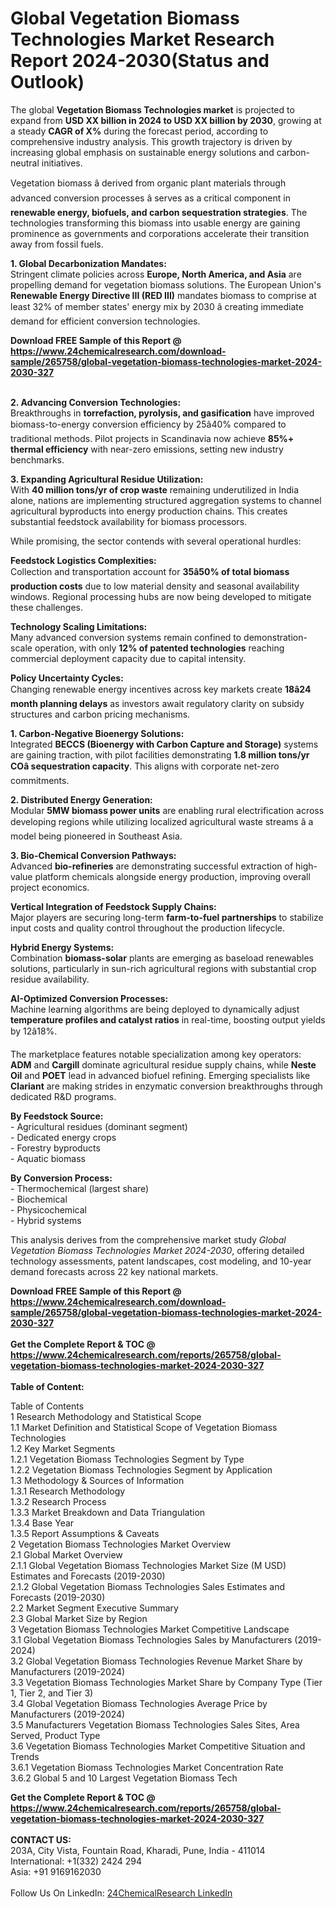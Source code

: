 <h1>Global Vegetation Biomass Technologies Market Research Report 2024-2030(Status and Outlook)</h1><p>The global <strong>Vegetation Biomass Technologies market</strong> is projected to expand from <strong>USD XX billion in 2024 to USD XX billion by 2030</strong>, growing at a steady <strong>CAGR of X%</strong> during the forecast period, according to comprehensive industry analysis. This growth trajectory is driven by increasing global emphasis on sustainable energy solutions and carbon-neutral initiatives.</p><p>Vegetation biomass â derived from organic plant materials through advanced conversion processes â serves as a critical component in <strong>renewable energy, biofuels, and carbon sequestration strategies</strong>. The technologies transforming this biomass into usable energy are gaining prominence as governments and corporations accelerate their transition away from fossil fuels.</p><p><strong>1. Global Decarbonization Mandates:</strong><br>
Stringent climate policies across <strong>Europe, North America, and Asia</strong> are propelling demand for vegetation biomass solutions. The European Union's <strong>Renewable Energy Directive III (RED III)</strong> mandates biomass to comprise at least 32% of member states' energy mix by 2030 â creating immediate demand for efficient conversion technologies.</p><div><b>Download FREE Sample of this Report @ 
            <a href="https://www.24chemicalresearch.com/download-sample/265758/global-vegetation-biomass-technologies-market-2024-2030-327">
            https://www.24chemicalresearch.com/download-sample/265758/global-vegetation-biomass-technologies-market-2024-2030-327</a></b></div><br><p><strong>2. Advancing Conversion Technologies:</strong><br>Breakthroughs in <strong>torrefaction, pyrolysis, and gasification</strong> have improved biomass-to-energy conversion efficiency by 25â40% compared to traditional methods. Pilot projects in Scandinavia now achieve <strong>85%+ thermal efficiency</strong> with near-zero emissions, setting new industry benchmarks.</p><p><strong>3. Expanding Agricultural Residue Utilization:</strong><br>With <strong>40 million tons/yr of crop waste</strong> remaining underutilized in India alone, nations are implementing structured aggregation systems to channel agricultural byproducts into energy production chains. This creates substantial feedstock availability for biomass processors.</p><p>While promising, the sector contends with several operational hurdles:</p><p><strong>Feedstock Logistics Complexities:</strong><br>
	Collection and transportation account for <strong>35â50% of total biomass production costs</strong> due to low material density and seasonal availability windows. Regional processing hubs are now being developed to mitigate these challenges.</p><p><strong>Technology Scaling Limitations:</strong><br>
	Many advanced conversion systems remain confined to demonstration-scale operation, with only <strong>12% of patented technologies</strong> reaching commercial deployment capacity due to capital intensity.</p><p><strong>Policy Uncertainty Cycles:</strong><br>
	Changing renewable energy incentives across key markets create <strong>18â24 month planning delays</strong> as investors await regulatory clarity on subsidy structures and carbon pricing mechanisms.</p><p><strong>1. Carbon-Negative Bioenergy Solutions:</strong><br>
Integrated <strong>BECCS (Bioenergy with Carbon Capture and Storage)</strong> systems are gaining traction, with pilot facilities demonstrating <strong>1.8 million tons/yr COâ sequestration capacity</strong>. This aligns with corporate net-zero commitments.</p><p><strong>2. Distributed Energy Generation:</strong><br>
Modular <strong>5MW biomass power units</strong> are enabling rural electrification across developing regions while utilizing localized agricultural waste streams â a model being pioneered in Southeast Asia.</p><p><strong>3. Bio-Chemical Conversion Pathways:</strong><br>
Advanced <strong>bio-refineries</strong> are demonstrating successful extraction of high-value platform chemicals alongside energy production, improving overall project economics.</p><p><strong>Vertical Integration of Feedstock Supply Chains:</strong><br>
	Major players are securing long-term <strong>farm-to-fuel partnerships</strong> to stabilize input costs and quality control throughout the production lifecycle.</p><p><strong>Hybrid Energy Systems:</strong><br>
	Combination <strong>biomass-solar</strong> plants are emerging as baseload renewables solutions, particularly in sun-rich agricultural regions with substantial crop residue availability.</p><p><strong>AI-Optimized Conversion Processes:</strong><br>
	Machine learning algorithms are being deployed to dynamically adjust <strong>temperature profiles and catalyst ratios</strong> in real-time, boosting output yields by 12â18%.</p><p>The marketplace features notable specialization among key operators:<br>
<strong>ADM</strong> and <strong>Cargill</strong> dominate agricultural residue supply chains, while <strong>Neste Oil</strong> and <strong>POET</strong> lead in advanced biofuel refining. Emerging specialists like <strong>Clariant</strong> are making strides in enzymatic conversion breakthroughs through dedicated R&amp;D programs.</p><p><strong>By Feedstock Source:</strong><br>
	- Agricultural residues (dominant segment)<br>
	- Dedicated energy crops<br>
	- Forestry byproducts<br>
	- Aquatic biomass</p><p><strong>By Conversion Process:</strong><br>
	- Thermochemical (largest share)<br>
	- Biochemical<br>
	- Physicochemical<br>
	- Hybrid systems</p><p>This analysis derives from the comprehensive market study <em>Global Vegetation Biomass Technologies Market 2024-2030</em>, offering detailed technology assessments, patent landscapes, cost modeling, and 10-year demand forecasts across 22 key national markets.</p><div><b>Download FREE Sample of this Report @ 
            <a href="https://www.24chemicalresearch.com/download-sample/265758/global-vegetation-biomass-technologies-market-2024-2030-327">
            https://www.24chemicalresearch.com/download-sample/265758/global-vegetation-biomass-technologies-market-2024-2030-327</a></b></div><br><div><b>Get the Complete Report & TOC @ 
            <a href="https://www.24chemicalresearch.com/reports/265758/global-vegetation-biomass-technologies-market-2024-2030-327">
            https://www.24chemicalresearch.com/reports/265758/global-vegetation-biomass-technologies-market-2024-2030-327</a></b></div><br>
            <b>Table of Content:</b><p>Table of Contents<br />
1 Research Methodology and Statistical Scope<br />
1.1 Market Definition and Statistical Scope of Vegetation Biomass Technologies<br />
1.2 Key Market Segments<br />
1.2.1 Vegetation Biomass Technologies Segment by Type<br />
1.2.2 Vegetation Biomass Technologies Segment by Application<br />
1.3 Methodology & Sources of Information<br />
1.3.1 Research Methodology<br />
1.3.2 Research Process<br />
1.3.3 Market Breakdown and Data Triangulation<br />
1.3.4 Base Year<br />
1.3.5 Report Assumptions & Caveats<br />
2 Vegetation Biomass Technologies Market Overview<br />
2.1 Global Market Overview<br />
2.1.1 Global Vegetation Biomass Technologies Market Size (M USD) Estimates and Forecasts (2019-2030)<br />
2.1.2 Global Vegetation Biomass Technologies Sales Estimates and Forecasts (2019-2030)<br />
2.2 Market Segment Executive Summary<br />
2.3 Global Market Size by Region<br />
3 Vegetation Biomass Technologies Market Competitive Landscape<br />
3.1 Global Vegetation Biomass Technologies Sales by Manufacturers (2019-2024)<br />
3.2 Global Vegetation Biomass Technologies Revenue Market Share by Manufacturers (2019-2024)<br />
3.3 Vegetation Biomass Technologies Market Share by Company Type (Tier 1, Tier 2, and Tier 3)<br />
3.4 Global Vegetation Biomass Technologies Average Price by Manufacturers (2019-2024)<br />
3.5 Manufacturers Vegetation Biomass Technologies Sales Sites, Area Served, Product Type<br />
3.6 Vegetation Biomass Technologies Market Competitive Situation and Trends<br />
3.6.1 Vegetation Biomass Technologies Market Concentration Rate<br />
3.6.2 Global 5 and 10 Largest Vegetation Biomass Tech</p><div><b>Get the Complete Report & TOC @ 
            <a href="https://www.24chemicalresearch.com/reports/265758/global-vegetation-biomass-technologies-market-2024-2030-327">
            https://www.24chemicalresearch.com/reports/265758/global-vegetation-biomass-technologies-market-2024-2030-327</a></b></div><br><b>CONTACT US:</b><br>
            203A, City Vista, Fountain Road, Kharadi, Pune, India - 411014<br>
            International: +1(332) 2424 294<br>
            Asia: +91 9169162030 <br><br>
            Follow Us On LinkedIn: <a href="https://www.linkedin.com/company/24chemicalresearch/">24ChemicalResearch LinkedIn</a>